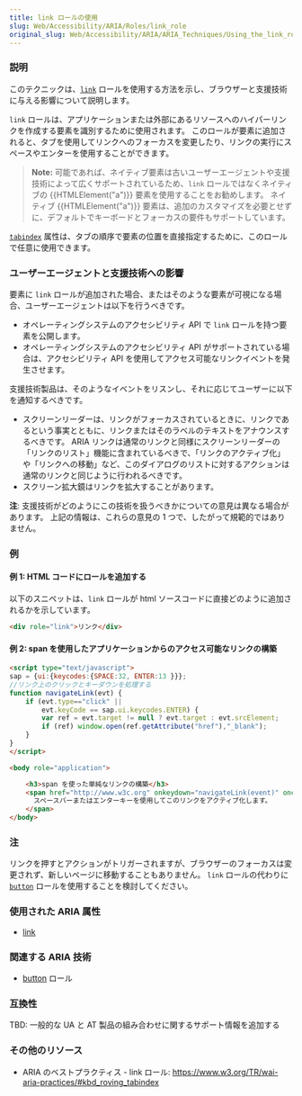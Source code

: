 ```yaml
---
title: link ロールの使用
slug: Web/Accessibility/ARIA/Roles/link_role
original_slug: Web/Accessibility/ARIA/ARIA_Techniques/Using_the_link_role
---
```

### 説明

このテクニックは、[`link`](https://www.w3.org/WAI/PF/aria-1.1/roles#link) ロールを使用する方法を示し、ブラウザーと支援技術に与える影響について説明します。

`link` ロールは、アプリケーションまたは外部にあるリソースへのハイパーリンクを作成する要素を識別するために使用されます。 このロールが要素に追加されると、タブを使用してリンクへのフォーカスを変更したり、リンクの実行にスペースやエンターを使用することができます。

> **Note:** 可能であれば、ネイティブ要素は古いユーザーエージェントや支援技術によって広くサポートされているため、`link` ロールではなくネイティブの {{HTMLElement("a")}} 要素を使用することをお勧めします。 ネイティブ {{HTMLElement("a")}} 要素は、追加のカスタマイズを必要とせずに、デフォルトでキーボードとフォーカスの要件もサポートしています。

[`tabindex`](https://www.w3.org/TR/wai-aria-practices/#kbd_roving_tabindex) 属性は、タブの順序で要素の位置を直接指定するために、このロールで任意に使用できます。

### ユーザーエージェントと支援技術への影響

要素に `link` ロールが追加された場合、またはそのような要素が可視になる場合、ユーザーエージェントは以下を行うべきです。

- オペレーティングシステムのアクセシビリティ API で `link` ロールを持つ要素を公開します。
- オペレーティングシステムのアクセシビリティ API がサポートされている場合は、アクセシビリティ API を使用してアクセス可能なリンクイベントを発生させます。

支援技術製品は、そのようなイベントをリスンし、それに応じてユーザーに以下を通知するべきです。

- スクリーンリーダーは、リンクがフォーカスされているときに、リンクであるという事実とともに、リンクまたはそのラベルのテキストをアナウンスするべきです。 ARIA リンクは通常のリンクと同様にスクリーンリーダーの「リンクのリスト」機能に含まれているべきで、「リンクのアクティブ化」や「リンクへの移動」など、このダイアログのリストに対するアクションは通常のリンクと同じように行われるべきです。
- スクリーン拡大鏡はリンクを拡大することがあります。

**注**: 支援技術がどのようにこの技術を扱うべきかについての意見は異なる場合があります。 上記の情報は、これらの意見の 1 つで、したがって規範的ではありません。

### 例

#### 例 1: HTML コードにロールを追加する

以下のスニペットは、`link` ロールが html ソースコードに直接どのように追加されるかを示しています。

```html
<div role="link">リンク</div>
```

#### 例 2: span を使用したアプリケーションからのアクセス可能なリンクの構築

```html
<script type="text/javascript">
sap = {ui:{keycodes:{SPACE:32, ENTER:13 }}};
//リンク上のクリックとキーダウンを処理する
function navigateLink(evt) {
    if (evt.type=="click" ||
        evt.keyCode == sap.ui.keycodes.ENTER) {
        var ref = evt.target != null ? evt.target : evt.srcElement;
        if (ref) window.open(ref.getAttribute("href"),"_blank");
    }
}
</script>

<body role="application">

    <h3>span を使った単純なリンクの構築</h3>
    <span href="http://www.w3c.org" onkeydown="navigateLink(event)" onclick="navigateLink(event)" tabindex="0" id="link1" role="link" class="link">
      スペースバーまたはエンターキーを使用してこのリンクをアクティブ化します。
    </span>
</body>
```

### 注

リンクを押すとアクションがトリガーされますが、ブラウザーのフォーカスは変更されず、新しいページに移動することもありません。 `link` ロールの代わりに [`button`](http://www.w3.org/TR/wai-aria/#button) ロールを使用することを検討してください。

### 使用された ARIA 属性

- [link](http://www.w3.org/TR/wai-aria/#link)

### 関連する ARIA 技術

- [button](https://www.w3.org/TR/wai-aria/#button) ロール

### 互換性

TBD: 一般的な UA と AT 製品の組み合わせに関するサポート情報を追加する

### その他のリソース

- ARIA のベストプラクティス - link ロール: <https://www.w3.org/TR/wai-aria-practices/#kbd_roving_tabindex>
